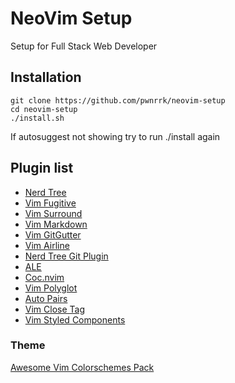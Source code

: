 # NeoVim Setup

Setup for Full Stack Web Developer

## Installation
	
	git clone https://github.com/pwnrrk/neovim-setup
	cd neovim-setup
	./install.sh

If autosuggest not showing try to run ./install  again

## Plugin list

- [Nerd Tree](https://github.com/preservim/nerdtree)
- [Vim Fugitive](https://github.com/tpope/vim-fugitive)
- [Vim Surround](https://github.com/tpope/vim-surround)
- [Vim Markdown](https://github.com/tpope/vim-markdown)
- [Vim GitGutter](https://github.com/airblade/vim-gitgutter)
- [Vim Airline](https://github.com/vim-airline/vim-airline)
- [Nerd Tree Git Plugin](https://github.com/xuyuanp/nerdtree-git-plugin)
- [ALE](https://github.com/w0rp/ale)
- [Coc.nvim](https://github.com/neoclide/coc.nvim)
- [Vim Polyglot](https://github.com/sheerun/vim-polyglot)
- [Auto Pairs](https://github.com/jiangmiao/auto-pairs)
- [Vim Close Tag](https://github.com/alvan/vim-closetag)
- [Vim Styled Components](https://github.com/styled-components/vim-styled-components)

### Theme
[Awesome Vim Colorschemes Pack](https://github.com/rafi/awesome-vim-colorschemes)

